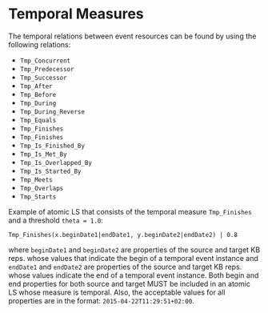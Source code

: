 # Temporal Measures

The temporal relations between event resources can be found by using the following relations:

* `Tmp_Concurrent`
* `Tmp_Predecessor`
* `Tmp_Successor`
* `Tmp_After`
* `Tmp_Before`
* `Tmp_During`
* `Tmp_During_Reverse`
* `Tmp_Equals`
* `Tmp_Finishes`
* `Tmp_Finishes`
* `Tmp_Is_Finished_By`
* `Tmp_Is_Met_By`
* `Tmp_Is_Overlapped_By`
* `Tmp_Is_Started_By`
* `Tmp_Meets`
* `Tmp_Overlaps`
* `Tmp_Starts`


Example of atomic LS that consists of the temporal measure  `Tmp_Finishes` and a threshold `theta = 1.0`:

`Tmp_Finishes(x.beginDate1|endDate1, y.beginDate2|endDate2) | 0.8`

where `beginDate1` and `beginDate2` are properties of the source and target KB reps. whose values that indicate the begin of a temporal event instance and `endDate1` and `endDate2` are properties of the source and target KB reps. whose values indicate the end of a temporal event instance. Both begin and end properties for both source and target MUST be included in an atomic LS whose measure is temporal. Also, the acceptable values for all properties are in the format: `2015-04-22T11:29:51+02:00`.
